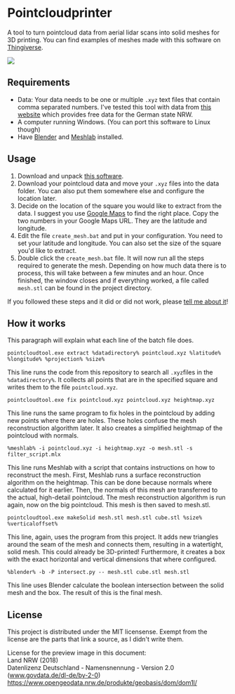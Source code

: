 # Pointcloudprinter
A tool to turn pointcloud data from aerial lidar scans into solid meshes for 3D printing.
You can find examples of meshes made with this software on [Thingiverse](https://www.thingiverse.com/thing:2993625).

![](https://i.imgur.com/LaZ5C9A.jpg)

## Requirements
- Data: Your data needs to be one or multiple `.xyz` text files that contain comma separated numbers. I've tested this tool with data from [this website](https://www.opengeodata.nrw.de/produkte/geobasis/dom/dom1l/) which provides free data for the German state NRW.
- A computer running Windows. (You can port this software to Linux though)
- Have [Blender](https://www.blender.org/download/) and [Meshlab](http://www.meshlab.net/#download) installed.

## Usage
1. Download and unpack [this software](https://github.com/marian42/pointcloudprinter/releases/download/1.0/pointcloudtool.zip).
2. Download your pointcloud data and move your `.xyz` files into the data folder. You can also put them somewhere else and configure the location later.
3. Decide on the location of the square you would like to extract from the data. I suggest you use [Google Maps](https://www.google.com/maps/) to find the right place. Copy the two numbers in your Google Maps URL. They are the latitude and longitude.
4. Edit the file `create_mesh.bat` and put in your configuration. You need to set your latitude and longitude. You can also set the size of the square you'd like to extract.
5. Double click the `create_mesh.bat` file. It will now run all the steps required to generate the mesh. Depending on how much data there is to process, this will take between a few minutes and an hour. Once finished, the window closes and if everything worked, a file called `mesh.stl` can be found in the project directory.

If you followed these steps and it did or did not work, please [tell me about it](mailto:mail@marian42.de)!

## How it works
This paragraph will explain what each line of the batch file does.

	pointcloudtool.exe extract %datadirectory% pointcloud.xyz %latitude% %longitude% %projection% %size%

This line runs the code from this repository to search all `.xyz`files in the `%datadirectory%`. It collects all points that are in the specified square and writes them to the file `pointcloud.xyz`.

	pointcloudtool.exe fix pointcloud.xyz pointcloud.xyz heightmap.xyz

This line runs the same program to fix holes in the pointcloud by adding new points where there are holes.
These holes confuse the mesh reconstruction algorithm later. It also creates a simplified heightmap of the pointcloud with normals.

	%meshlab% -i pointcloud.xyz -i heightmap.xyz -o mesh.stl -s filter_script.mlx

This line runs Meshlab with a script that contains instructions on how to reconstruct the mesh.
First, Meshlab runs a surface reconstruction algorithm on the heightmap.
This can be done because normals where calculated for it earlier.
Then, the normals of this mesh are transferred to the actual, high-detail pointcloud.
The mesh reconstruction algorithm is run again, now on the big pointcloud.
This mesh is then saved to mesh.stl.

	pointcloudtool.exe makeSolid mesh.stl mesh.stl cube.stl %size% %verticaloffset%
	
This line, again, uses the program from this project.
It adds new triangles around the seam of the mesh and connects them, resulting in a watertight, solid mesh. This could already be 3D-printed!
Furthermore, it creates a box with the exact horizontal and vertical dimensions that where configured.

	%blender% -b -P intersect.py -- mesh.stl cube.stl mesh.stl

This line uses Blender calculate the boolean intersection between the solid mesh and the box. The result of this is the final mesh.

## License

This project is distributed under the MIT licensense. Exempt from the license are the parts that link a source, as I didn't write them.

License for the preview image in this document:   
Land NRW (2018)   
Datenlizenz Deutschland - Namensnennung - Version 2.0 (www.govdata.de/dl-de/by-2-0)   
https://www.opengeodata.nrw.de/produkte/geobasis/dom/dom1l/   

